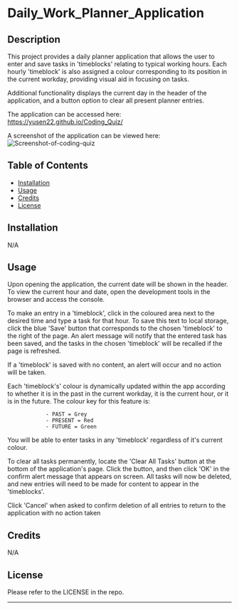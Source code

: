 # Daily_Work_Planner_Application


## Description

This project provides a daily planner application that allows the user to enter and save tasks in 'timeblocks' relating to typical working hours. Each hourly 'timeblock' is also assigned a colour corresponding to its position in the current workday, providing visual aid in focusing on tasks. 

Additional functionality displays the current day in the header of the application, and a button option to clear all present planner entries. 

The application can be accessed here: https://yusen22.github.io/Coding_Quiz/

A screenshot of the application can be viewed here: ![Screenshot-of-coding-quiz](./assets/Coding_quiz_index_screenshot.png "Screenshot of application")



## Table of Contents

- [Installation](#installation)
- [Usage](#usage)
- [Credits](#credits)
- [License](#license)


## Installation

N/A 


## Usage

Upon opening the application, the current date will be shown in the header. To view the current hour and date, open the development tools in the browser and access the console. 


To make an entry in a 'timeblock', click in the coloured area next to the desired time and type a task for that hour. To save this text to local storage, click the blue 'Save' button that corresponds to the chosen 'timeblock' to the right of the page. An alert message will notify that the entered task has been saved, and the tasks in the chosen 'timeblock' will be recalled if the page is refreshed. 

If a 'timeblock' is saved with no content, an alert will occur and no action will be taken. 


Each 'timeblock's' colour is dynamically updated within the app according to whether it is in the past in the current workday, it is the current hour, or it is in the future. The colour key for this feature is: 
 
                - PAST = Grey
                - PRESENT = Red
                - FUTURE = Green 

You will be able to enter tasks in any 'timeblock' regardless of it's current colour. 


To clear all tasks permanently, locate the 'Clear All Tasks' button at the bottom of the application's page. Click the button, and then click 'OK' in the confirm alert message that appears on screen. All tasks will now be deleted, and new entries will need to be made for content to appear in the 'timeblocks'.

Click 'Cancel' when asked to confirm deletion of all entries to return to the application with no action taken 


## Credits

N/A 


## License

Please refer to the LICENSE in the repo. 

---
